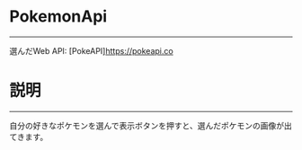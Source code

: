 # PokemonApi
---------------
選んだWeb API: [PokeAPI]<https://pokeapi.co>
# 説明
------------
自分の好きなポケモンを選んで表示ボタンを押すと、選んだポケモンの画像が出てきます。